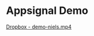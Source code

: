 # Appsignal Demo

[Dropbox - demo-niels.mp4](https://www.dropbox.com/s/5j92irdydqze2gn/demo-niels.mp4?dl=0)